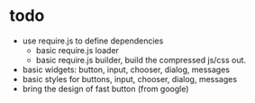 todo
======

- use require.js to define dependencies
    - basic require.js loader
    - basic require.js builder, build the compressed js/css out.
- basic widgets: button, input, chooser, dialog, messages
- basic styles for buttons, input, chooser, dialog, messages
- bring the design of fast button (from google)


